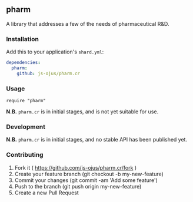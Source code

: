 <!--
   (c) Copyright 2015 JONNALAGADDA Srinivas

   Licensed under the Apache License, Version 2.0 (the "License");
   you may not use this file except in compliance with the License.
   You may obtain a copy of the License at

       http://www.apache.org/licenses/LICENSE-2.0

   Unless required by applicable law or agreed to in writing, software
   distributed under the License is distributed on an "AS IS" BASIS,
   WITHOUT WARRANTIES OR CONDITIONS OF ANY KIND, either express or implied.
   See the License for the specific language governing permissions and
   limitations under the License.
-->

## pharm

A library that addresses a few of the needs of pharmaceutical R&D.

### Installation

Add this to your application's `shard.yml`:

```yaml
dependencies:
  pharm:
    github: js-ojus/pharm.cr
```

### Usage

```crystal
require "pharm"
```

**N.B.** `pharm.cr` is in initial stages, and is not yet suitable for use.

### Development

**N.B.** `pharm.cr` is in initial stages, and no stable API has been published yet.

### Contributing

1. Fork it ( https://github.com/js-ojus/pharm.cr/fork )
2. Create your feature branch (git checkout -b my-new-feature)
3. Commit your changes (git commit -am 'Add some feature')
4. Push to the branch (git push origin my-new-feature)
5. Create a new Pull Request
